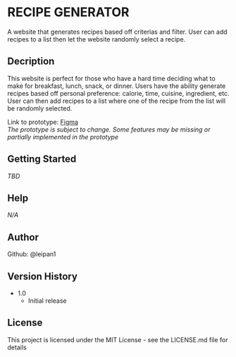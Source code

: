 # RECIPE GENERATOR

A website that generates recipes based off criterias and filter. User can add recipes to a list then let the website randomly select a recipe.

## Decription

This website is perfect for those who have a hard time deciding what to make for breakfast, lunch, snack, or dinner. Users have the ability generate recipes based off personal preference: calorie, time, cuisine, ingredient, etc. User can then add recipes to a list where one of the recipe from the list will be randomly selected.

Link to prototype: [Figma](https://www.figma.com/file/miWyqaio7Ogt2hdiPy8Tw9/Recipe-Generator?node-id=0%3A1 "Figma Prototype")<br />
_The prototype is subject to change. Some features may be missing or partially implemented in the prototype_

## Getting Started

_TBD_

## Help

_N/A_

## Author

Github: @leipan1

## Version History

- 1.0
  - Initial release

## License

This project is licensed under the MIT License - see the LICENSE.md file for details
